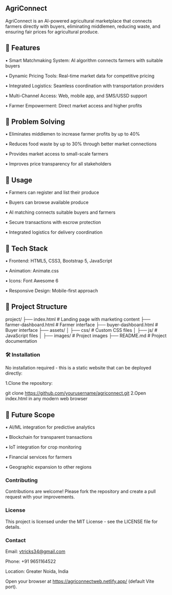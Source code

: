 ## AgriConnect
AgriConnect is an AI-powered agricultural marketplace that connects farmers directly with buyers, eliminating middlemen, reducing waste, and ensuring fair prices for agricultural produce.

## 🌿 Features
•  Smart Matchmaking System: AI algorithm connects farmers with suitable buyers

•  Dynamic Pricing Tools: Real-time market data for competitive pricing

•  Integrated Logistics: Seamless coordination with transportation providers

•  Multi-Channel Access: Web, mobile app, and SMS/USSD support

•  Farmer Empowerment: Direct market access and higher profits

## 🌿 Problem Solving
•   Eliminates middlemen to increase farmer profits by up to 40%

•   Reduces food waste by up to 30% through better market connections

•   Provides market access to small-scale farmers

•   Improves price transparency for all stakeholders

## 🌿 Usage
•   Farmers can register and list their produce

•   Buyers can browse available produce

•   AI matching connects suitable buyers and farmers

•   Secure transactions with escrow protection

•   Integrated logistics for delivery coordination

## 🚀 Tech Stack
•  Frontend: HTML5, CSS3, Bootstrap 5, JavaScript

•  Animation: Animate.css

•  Icons: Font Awesome 6

•  Responsive Design: Mobile-first approach

## 📁 Project Structure
project/
├── index.html                # Landing page with marketing content
├── farmer-dashboard.html     # Farmer interface
├── buyer-dashboard.html      # Buyer interface
├── assets/
│   ├── css/                  # Custom CSS files
│   ├── js/                   # JavaScript files
│   ├── images/               # Project images
├── README.md                 # Project documentation



### 🛠️ Installation
No installation required - this is a static website that can be deployed directly:

   1.Clone the repository:
    
  git clone https://github.com/yourusername/agriconnect.git
  2.Open index.html in any modern web browser

## 🌿 Future Scope
•  AI/ML integration for predictive analytics

•  Blockchain for transparent transactions

•  IoT integration for crop monitoring

•  Financial services for farmers

•  Geographic expansion to other regions

### Contributing
Contributions are welcome! Please fork the repository and create a pull request with your improvements.

### License
This project is licensed under the MIT License - see the LICENSE file for details.

### Contact
Email: vtricks34@gmail.com

Phone: +91 9651164522

Location: Greater Noida, India



Open your browser at https://agriconnectweb.netlify.app/ (default Vite port).

